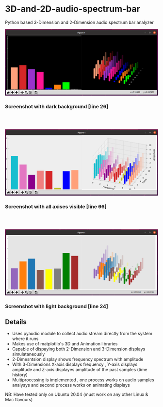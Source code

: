 # 3D-and-2D-audio-spectrum-bar
Python based 3-Dimension and 2-Dimension audio spectrum bar analyzer 

<p align="left">
  <img src="Images/dark_1.png">
</p>

### Screenshot with dark background [line 26]

<br>
<br>

<p align="center">
  <img src="Images/with_axis_on.png">
</p>

### Screenshot with all axises visible [line 66]

<br>
<br>

<p align="center">
  <img src="Images/light_1.png">
</p>

### Screenshot with light background [line 24]


## Details

 * Uses pyaudio module to collect audio stream directly from the system where it runs 
 * Makes use of  matplotlib's 3D and Animation libraries
 * Capable of dispaying both 2-Dimension and 3-Dimension displays simulataneously
 * 2-Dimesntsion display shows frequency spectrum with amplitude 
 * With 3-Dimensions X-axis displays frequency , Y-axis displays amplitude and Z-axis displayes amplitude of the past  samples (time history)
 * Multiprocessing is implemented , one process  works on audio samples analysys and second process works on animating displays
 
 NB: Have tested only on Ubuntu 20.04 (must work on any other Linux & Mac flavours)
